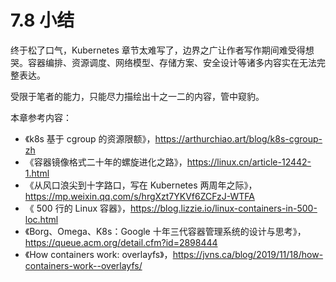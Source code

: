 # 7.8 小结

终于松了口气，Kubernetes 章节太难写了，边界之广让作者写作期间难受得想哭。容器编排、资源调度、网络模型、存储方案、安全设计等诸多内容实在无法完整表达。

受限于笔者的能力，只能尽力描绘出十之一二的内容，管中窥豹。

本章参考内容： 

- 《k8s 基于 cgroup 的资源限额》，https://arthurchiao.art/blog/k8s-cgroup-zh
- 《容器镜像格式二十年的螺旋进化之路》，https://linux.cn/article-12442-1.html
- 《从风口浪尖到十字路口，写在 Kubernetes 两周年之际》，https://mp.weixin.qq.com/s/hrgXzt7YKVf6ZCFzJ-WTFA
- 《 500 行的 Linux 容器》，https://blog.lizzie.io/linux-containers-in-500-loc.html
- 《Borg、Omega、K8s：Google 十年三代容器管理系统的设计与思考》，https://queue.acm.org/detail.cfm?id=2898444
- 《How containers work: overlayfs》，https://jvns.ca/blog/2019/11/18/how-containers-work--overlayfs/